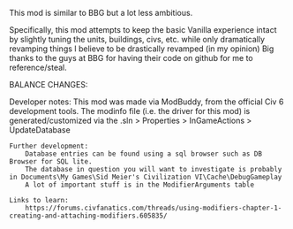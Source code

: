 This mod is similar to BBG but a lot less ambitious.


Specifically, this mod attempts to keep the basic Vanilla experience intact by slightly tuning the units, buildings, civs, etc. 
while only dramatically revamping things I believe to be drastically revamped (in my opinion)
Big thanks to the guys at BBG for having their code on github for me to reference/steal.

BALANCE CHANGES:

Developer notes:
	This mod was made via ModBuddy, from the official Civ 6 development tools.
	The modinfo file (i.e. the driver for this mod) is generated/customized via the .sln > Properties > InGameActions > UpdateDatabase

	Further development:
		Database entries can be found using a sql browser such as DB Browser for SQL lite.  
		The database in question you will want to investigate is probably in Documents\My Games\Sid Meier's Civilization VI\Cache\DebugGameplay
		A lot of important stuff is in the ModifierArguments table

	Links to learn:
		https://forums.civfanatics.com/threads/using-modifiers-chapter-1-creating-and-attaching-modifiers.605835/

